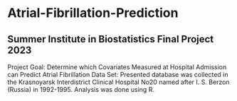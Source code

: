 # Atrial-Fibrillation-Prediction
## Summer Institute in Biostatistics Final Project 2023
Project Goal: Determine which Covariates Measured at Hospital Admission can Predict Atrial Fibrillation
Data Set: Presented database was collected in the Krasnoyarsk Interdistrict Clinical Hospital No20 named after I. S. Berzon (Russia) in 1992-1995.
Analysis was done using R.
